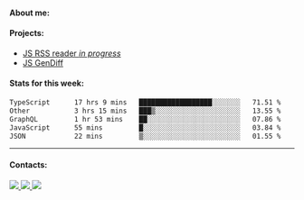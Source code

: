 #### About me:

#### Projects:
- [JS RSS reader *in progress*](https://github.com/GKoil/frontend-project-lvl3)
- [JS GenDiff](https://github.com/GKoil/GenDiff)

#### Stats for this week:
<!--START_SECTION:waka-->

```txt
TypeScript      17 hrs 9 mins   ██████████████████░░░░░░░   71.51 %
Other           3 hrs 15 mins   ███▒░░░░░░░░░░░░░░░░░░░░░   13.55 %
GraphQL         1 hr 53 mins    ██░░░░░░░░░░░░░░░░░░░░░░░   07.86 %
JavaScript      55 mins         █░░░░░░░░░░░░░░░░░░░░░░░░   03.84 %
JSON            22 mins         ▒░░░░░░░░░░░░░░░░░░░░░░░░   01.55 %
```

<!--END_SECTION:waka-->
---
#### Contacts:

<a target='_blank' title='LinkedIn' href="https://www.linkedin.com/in/gkoil/">
  <img src="https://img.shields.io/badge/LinkedIn-0077B5?style=for-the-badge&logo=linkedin&logoColor=white" />
</a>
<a target='_blank' title='Telegram' href="https://t.me/gkoil">
  <img src="https://img.shields.io/badge/Telegram-2CA5E0?style=for-the-badge&logo=telegram&logoColor=white" />
</a>
<a target='_blank' title='Gmail' href="mailto: gk.grigorev@gmail.com">
  <img src="https://img.shields.io/badge/Gmail-D14836?style=for-the-badge&logo=gmail&logoColor=white" />
</a>

